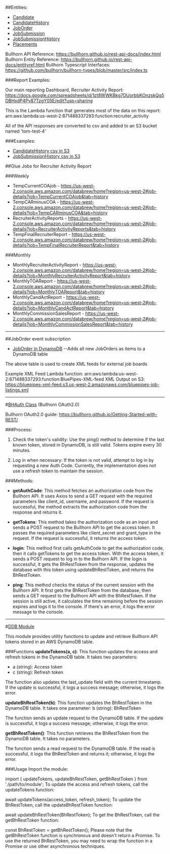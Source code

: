 ##Entities:

- [Candidate](./Candidate/candidate-event-subscription.mjs)
- [CandidateHistory](./CandidateHistory/candidate-history.js)
- [JobOrder](./JobOrder/job-order-event.js)
- [JobSubmission](./JobSubmission/job-submission.mjs)
- [JobSubmissionHistory](./JobSubmissionHistory/job-submission-history.js)
- [Placements](./Placements/placements-event-subscription.mjs)

Bullhorn API Reference: https://bullhorn.github.io/rest-api-docs/index.html
Bullhorn Entity Reference: https://bullhorn.github.io/rest-api-docs/entityref.html
Bullhorn Typescript Interfaces: https://github.com/bullhorn/bullhorn-types/blob/master/src/index.ts

###Report Examples:

Our main reporting Dashboard, Recruiter Activity Report: https://docs.google.com/spreadsheets/d/1zt8WWKBkg7DUorbbKOnzskQg5DBHxdP4Pv87TzgY05E/edit?usp=sharing

This is the Lambda function that generates most of the data on this report: arn:aws:lambda:us-west-2:871488337293:function:recruiter_activity

All of the API responses are converted to csv and added to an S3 bucket named 'tom-test-4'

###Examples:

- [CandidateHistory csv in S3](https://tom-test-4.s3.us-west-2.amazonaws.com/MPC.csv)
- [JobSubmissionHistory csv in S3](https://tom-test-4.s3.us-west-2.amazonaws.com/InternalSubmissions.csv)

##Glue Jobs for Recruiter Activity Report

###Weekly

- TempCurrentCOAjob - https://us-west-2.console.aws.amazon.com/databrew/home?region=us-west-2#job-details?job=TempCurrentCOAjob&tab=history
- TempCARminusCOA - https://us-west-2.console.aws.amazon.com/databrew/home?region=us-west-2#job-details?job=TempCARminusCOA&tab=history
- RecruiterActivityReports - https://us-west-2.console.aws.amazon.com/databrew/home?region=us-west-2#job-details?job=RecruiterActivityReports&tab=history
- TempFinalRecruiterReport - https://us-west-2.console.aws.amazon.com/databrew/home?region=us-west-2#job-details?job=TempFinalRecruiterReport&tab=history

###Monthly

- MonthlyRecruiterActivityReport - https://us-west-2.console.aws.amazon.com/databrew/home?region=us-west-2#job-details?job=MonthlyRecruiterActivityReport&tab=history
- MonthlyTOAReport - https://us-west-2.console.aws.amazon.com/databrew/home?region=us-west-2#job-details?job=MonthlyTOAReport&tab=history
- MonthlyCandActReport - https://us-west-2.console.aws.amazon.com/databrew/home?region=us-west-2#job-details?job=MonthlyCandActReport&tab=history
- MonthlyCommissionSalesReport - https://us-west-2.console.aws.amazon.com/databrew/home?region=us-west-2#job-details?job=MonthlyCommissionSalesReport&tab=history

---

##JobOrder event subscription

- [JobOrder in DynamoDB](https://us-west-2.console.aws.amazon.com/dynamodbv2/home?region=us-west-2#table?name=all-job-orders)
  --Adds all new JobOrders as items to a DynamoDB table

The above table is used to create XML feeds for external job boards

Example XML Feed Lambda function: arn:aws:lambda:us-west-2:871488337293:function:BluePipes-XML-feed
XML Output on S3: https://bluepipes-xml-feed.s3.us-west-2.amazonaws.com/bluepipes-job-listings.xml

---

#[BHAuth Class](./BHAuth.mjs) (Bullhorn OAuth2.0)

Bullhorn OAuth2.0 guide: https://bullhorn.github.io/Getting-Started-with-REST/

###Process:

1. Check the token's validity: Use the ping() method to determine if the last known token, stored in DynamoDB, is still valid. Tokens expire every 30 minutes.

2. Log in when necessary: If the token is not valid, attempt to log in by requesting a new Auth Code. Currently, the implementation does not use a refresh token to maintain the session.

###Methods:

- **getAuthCode**: This method fetches an authorization code from the Bullhorn API. It uses Axios to send a GET request with the required parameters like client_id, username, and password. If the request is successful, the method extracts the authorization code from the response and returns it.

- **getTokens**: This method takes the authorization code as an input and sends a POST request to the Bullhorn API to get the access token. It passes the required parameters like client_secret and grant_type in the request. If the request is successful, it returns the access token.

- **login**: This method first calls getAuthCode to get the authorization code, then it calls getTokens to get the access token. With the access token, it sends a POST request to log in to the Bullhorn API. If the login is successful, it gets the BhRestToken from the response, updates the database with this token using updateBhRestToken, and returns the BhRestToken.

- **ping**: This method checks the status of the current session with the Bullhorn API. It first gets the BhRestToken from the database, then sends a GET request to the Bullhorn API with the BhRestToken. If the session is still active, it calculates the time remaining before the session expires and logs it to the console. If there's an error, it logs the error message to the console.

---

#[DDB Module](./ddb.mjs)

This module provides utility functions to update and retrieve Bullhorn API tokens stored in an AWS DynamoDB table.

###Functions
**updateTokens(a, c)**: This function updates the access and refresh tokens in the DynamoDB table. It takes two parameters:

- a (string): Access token
- c (string): Refresh token

The function also updates the last_update field with the current timestamp. If the update is successful, it logs a success message; otherwise, it logs the error.

**updateBhRestToken(b)**: This function updates the BhRestToken in the DynamoDB table.
It takes one parameter: b (string): BhRestToken

The function sends an update request to the DynamoDB table. If the update is successful, it logs a success message; otherwise, it logs the error.

**getBhRestToken()**: This function retrieves the BhRestToken from the DynamoDB table. It takes no parameters.

The function sends a read request to the DynamoDB table. If the read is successful, it logs the BhRestToken and returns it; otherwise, it logs the error.

###Usage
Import the module:

import { updateTokens, updateBhRestToken, getBhRestToken } from './path/to/module';
To update the access and refresh tokens, call the updateTokens function:

await updateTokens(access_token, refresh_token);
To update the BhRestToken, call the updateBhRestToken function:

await updateBhRestToken(BhRestToken);
To get the BhRestToken, call the getBhRestToken function:

const BhRestToken = getBhRestToken();
Please note that the getBhRestToken function is synchronous and doesn't return a Promise. To use the returned BhRestToken, you may need to wrap the function in a Promise or use other asynchronous techniques.
